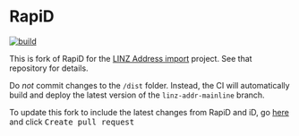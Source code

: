 # RapiD

[![build](https://github.com/osm-nz/RapiD/workflows/build/badge.svg)](https://github.com/osm-nz/RapiD/actions?query=workflow%3A%22build%22)

This is fork of RapiD for the [LINZ Address import](https://github.com/osm-nz/linz-address-import) project. See that repository for details.

Do _not_ commit changes to the `/dist` folder. Instead, the CI will automatically build and deploy the latest version of the `linz-addr-mainline` branch.

To update this fork to include the latest changes from RapiD and iD, go [here](https://github.com/osm-nz/RapiD/compare/linz-addr-mainline...facebookincubator:main) and click <kbd>Create pull request</kbd>
